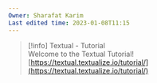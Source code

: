 ```yaml
---
Owner: Sharafat Karim
Last edited time: 2023-01-08T11:15
---
```

> [!info] Textual - Tutorial  
> Welcome to the Textual Tutorial!  
> [https://textual.textualize.io/tutorial/](https://textual.textualize.io/tutorial/)